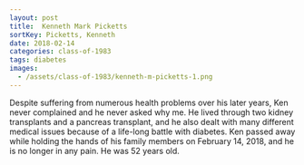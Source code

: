 ```yaml
---
layout: post
title:  Kenneth Mark Picketts
sortKey: Picketts, Kenneth
date: 2018-02-14
categories: class-of-1983
tags: diabetes
images:
  - /assets/class-of-1983/kenneth-m-picketts-1.png
---
```

Despite suffering from numerous health problems over his later years, Ken never complained and he never asked why me. He lived through two kidney transplants and a pancreas transplant, and he also dealt with many different medical issues because of a life-long battle with diabetes. Ken passed away while holding the hands of his family members on February 14, 2018, and he is no longer in any pain. He was 52 years old.
